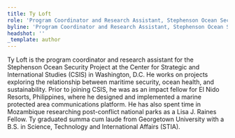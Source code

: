 ```yaml
---
title: Ty Loft
role: 'Program Coordinator and Research Assistant, Stephenson Ocean Security Project'
byline: 'Program Coordinator and Research Assistant, Stephenson Ocean Security Project'
headshot: ''
_template: author
---
```



Ty Loft is the program coordinator and research assistant for the Stephenson Ocean Security Project at the Center for Strategic and International Studies (CSIS) in Washington, D.C. He works on projects exploring the relationship between maritime security, ocean health, and sustainability. Prior to joining CSIS, he was as an impact fellow for El Nido Resorts, Philippines, where he designed and implemented a marine protected area communications platform. He has also spent time in Mozambique researching post-conflict national parks as a Lisa J. Raines Fellow. Ty graduated summa cum laude from Georgetown University with a B.S. in Science, Technology and International Affairs (STIA).
